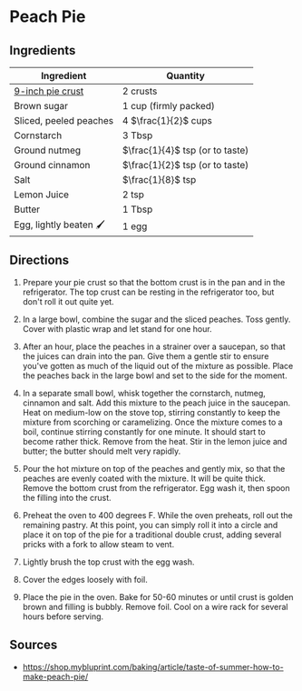 # Peach Pie

## Ingredients

| Ingredient | Quantity |
| --- | --- |
| [9-inch pie crust](all-butter-pie-crust.md)| 2 crusts |
| Brown sugar | 1 cup (firmly packed)|
| Sliced, peeled peaches | 4 $\frac{1}{2}$ cups |
| Cornstarch | 3 Tbsp|
| Ground nutmeg | $\frac{1}{4}$ tsp (or to taste) |
| Ground cinnamon | $\frac{1}{2}$ tsp (or to taste) |
| Salt | $\frac{1}{8}$ tsp |
| Lemon Juice | 2 tsp |
| Butter | 1 Tbsp |
| Egg, lightly beaten 🖌️ | 1 egg |


## Directions
1. Prepare your pie crust so that the bottom crust is in the pan and in the
   refrigerator. The top crust can be resting in the refrigerator too, but
   don't roll it out quite yet.

2. In a large bowl, combine the sugar and the sliced peaches. Toss gently.
   Cover with plastic wrap and let stand for one hour.

3. After an hour, place the peaches in a strainer over a saucepan, so that the
   juices can drain into the pan. Give them a gentle stir to ensure you've
   gotten as much of the liquid out of the mixture as possible. Place the
   peaches back in the large bowl and set to the side for the moment.

4. In a separate small bowl, whisk together the cornstarch, nutmeg, cinnamon
   and salt. Add this mixture to the peach juice in the saucepan. Heat on
   medium-low on the stove top, stirring constantly to keep the mixture from
   scorching or caramelizing. Once the mixture comes to a boil, continue
   stirring constantly for one minute. It should start to become rather thick.
   Remove from the heat. Stir in the lemon juice and butter; the butter should
   melt very rapidly.

5. Pour the hot mixture on top of the peaches and gently mix, so that the
   peaches are evenly coated with the mixture. It will be quite thick. Remove
   the bottom crust from the refrigerator. Egg wash it, then spoon the filling
   into the crust.

6. Preheat the oven to 400 degrees F. While the oven preheats, roll out the
   remaining pastry. At this point, you can simply roll it into a circle and
   place it on top of the pie for a traditional double crust, adding several
   pricks with a fork to allow steam to vent.

7. Lightly brush the top crust with the egg wash.

8. Cover the edges loosely with foil.

9. Place the pie in the oven. Bake for 50-60 minutes or until crust is golden
   brown and filling is bubbly. Remove foil. Cool on a wire rack for several
   hours before serving.


## Sources

- <https://shop.mybluprint.com/baking/article/taste-of-summer-how-to-make-peach-pie/>
